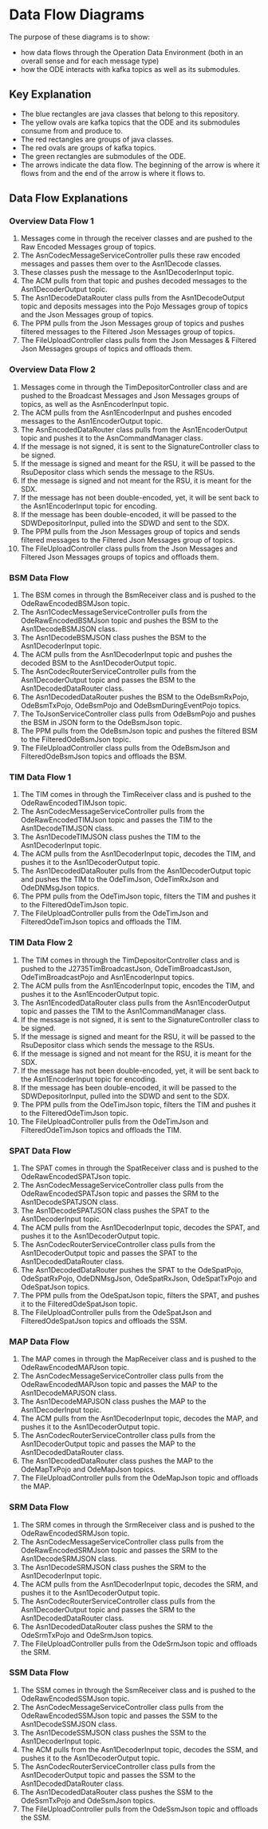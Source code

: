 # Data Flow Diagrams
The purpose of these diagrams is to show:
- how data flows through the Operation Data Environment (both in an overall sense and for each message type)
- how the ODE interacts with kafka topics as well as its submodules.

## Key Explanation
- The blue rectangles are java classes that belong to this repository.
- The yellow ovals are kafka topics that the ODE and its submodules consume from and produce to.
- The red rectangles are groups of java classes.
- The red ovals are groups of kafka topics.
- The green rectangles are submodules of the ODE.
- The arrows indicate the data flow. The beginning of the arrow is where it flows from and the end of the arrow is where it flows to.

## Data Flow Explanations
### Overview Data Flow 1
1. Messages come in through the receiver classes and are pushed to the Raw Encoded Messages group of topics.
1. The AsnCodecMessageServiceController pulls these raw encoded messages and passes them over to the Asn1Decode classes.
1. These classes push the message to the Asn1DecoderInput topic.
1. The ACM pulls from that topic and pushes decoded messages to the Asn1DecoderOutput topic.
1. The Asn1DecodeDataRouter class pulls from the Asn1DecodeOutput topic and deposits messages into the Pojo Messages group of topics and the Json Messages group of topics.
1. The PPM pulls from the Json Messages group of topics and pushes filtered messages to the Filtered Json Messages group of topics.
1. The FileUploadController class pulls from the Json Messages & Filtered Json Messages groups of topics and offloads them.

### Overview Data Flow 2
1. Messages come in through the TimDepositorController class and are pushed to the Broadcast Messages and Json Messages groups of topics, as well as the AsnEncoderInput topic.
1. The ACM pulls from the Asn1EncoderInput and pushes encoded messages to the Asn1EncoderOutput topic.
1. The AsnEncodedDataRouter class pulls from the Asn1EncoderOutput topic and pushes it to the AsnCommandManager class.
1. If the message is not signed, it is sent to the SignatureController class to be signed.
1. If the message is signed and meant for the RSU, it will be passed to the RsuDepositor class which sends the message to the RSUs.
1. If the message is signed and not meant for the RSU, it is meant for the SDX.
1. If the message has not been double-encoded, yet, it will be sent back to the Asn1EncoderInput topic for encoding.
1. If the message has been double-encoded, it will be passed to the SDWDepositorInput, pulled into the SDWD and sent to the SDX.
1. The PPM pulls from the Json Messages group of topics and sends filtered messages to the Filtered Json Messages group of topics.
1. The FileUploadController class pulls from the Json Messages and Filtered Json Messages groups of topics and offloads them.

### BSM Data Flow
1. The BSM comes in through the BsmReceiver class and is pushed to the OdeRawEncodedBSMJson topic.
1. The Asn1CodecMessageServiceController pulls from the OdeRawEncodedBSMJson topic and pushes the BSM to the Asn1DecodeBSMJSON class.
1. The Asn1DecodeBSMJSON class pushes the BSM to the Asn1DecoderInput topic.
1. The ACM pulls from the Asn1DecoderInput topic and pushes the decoded BSM to the Asn1DecoderOutput topic.
1. The AsnCodecRouterServiceController pulls from the Asn1DecoderOutput topic and passes the BSM to the Asn1DecodedDataRouter class.
1. The Asn1DecodedDataRouter pushes the BSM to the OdeBsmRxPojo, OdeBsmTxPojo, OdeBsmPojo and OdeBsmDuringEventPojo topics.
1. The ToJsonServiceController class pulls from OdeBsmPojo and pushes the BSM in JSON form to the OdeBsmJson topic.
1. The PPM pulls from the OdeBsmJson topic and pushes the filtered BSM to the FilteredOdeBsmJson topic.
1. The FileUploadController class pulls from the OdeBsmJson and FilteredOdeBsmJson topics and offloads the BSM.

### TIM Data Flow 1
1. The TIM comes in through the TimReceiver class and is pushed to the OdeRawEncodedTIMJson topic.
1. The AsnCodecMessageServiceController pulls from the OdeRawEncodedTIMJson topic and passes the TIM to the Asn1DecodeTIMJSON class.
1. The Asn1DecodeTIMJSON class pushes the TIM to the Asn1DecoderInput topic.
1. The ACM pulls from the Asn1DecoderInput topic, decodes the TIM, and pushes it to the Asn1DecoderOutput topic.
1. The Asn1DecodedDataRouter pulls from the Asn1DecoderOutput topic and pushes the TIM to the OdeTimJson, OdeTimRxJson and OdeDNMsgJson topics.
1. The PPM pulls from the OdeTimJson topic, filters the TIM and pushes it to the FilteredOdeTimJson topic.
1. The FileUploadController pulls from the OdeTimJson and FilteredOdeTimJson topics and offloads the TIM.

### TIM Data Flow 2
1. The TIM comes in through the TimDepositorController class and is pushed to the J2735TimBroadcastJson, OdeTimBroadcastJson, OdeTimBroadcastPojo and Asn1EncoderInput topics.
1. The ACM pulls from the Asn1EncoderInput topic, encodes the TIM, and pushes it to the Asn1EncoderOutput topic.
1. The Asn1EncodedDataRouter class pulls from the Asn1EncoderOutput topic and passes the TIM to the Asn1CommandManager class.
1. If the message is not signed, it is sent to the SignatureController class to be signed.
1. If the message is signed and meant for the RSU, it will be passed to the RsuDepositor class which sends the message to the RSUs.
1. If the message is signed and not meant for the RSU, it is meant for the SDX.
1. If the message has not been double-encoded, yet, it will be sent back to the Asn1EncoderInput topic for encoding.
1. If the message has been double-encoded, it will be passed to the SDWDepositorInput, pulled into the SDWD and sent to the SDX.
1. The PPM pulls from the OdeTimJson topic, filters the TIM and pushes it to the FilteredOdeTimJson topic.
1. The FileUploadController pulls from the OdeTimJson and FilteredOdeTimJson topics and offloads the TIM.

### SPAT Data Flow
1. The SPAT comes in through the SpatReceiver class and is pushed to the OdeRawEncodedSPATJson topic.
1. The AsnCodecMessageServiceController class pulls from the OdeRawEncodedSPATJson topic and passes the SRM to the Asn1DecodeSPATJSON class.
1. The Asn1DecodeSPATJSON class pushes the SPAT to the Asn1DecoderInput topic.
1. The ACM pulls from the Asn1DecoderInput topic, decodes the SPAT, and pushes it to the Asn1DecoderOutput topic.
1. The AsnCodecRouterServiceController class pulls from the Asn1DecoderOutput topic and passes the SPAT to the Asn1DecodedDataRouter class.
1. The Asn1DecodedDataRouter pushes the SPAT to the OdeSpatPojo, OdeSpatRxPojo, OdeDNMsgJson, OdeSpatRxJson, OdeSpatTxPojo and OdeSpatJson topics.
1. The PPM pulls from the OdeSpatJson topic, filters the SPAT, and pushes it to the FilteredOdeSpatJson topic.
1. The FileUploadController pulls from the OdeSpatJson and FilteredOdeSpatJson topics and offloads the SSM.

### MAP Data Flow
1. The MAP comes in through the MapReceiver class and is pushed to the OdeRawEncodedMAPJson topic.
1. The AsnCodecMessageServiceController class pulls from the OdeRawEncodedMAPJson topic and passes the MAP to the Asn1DecodeMAPJSON class.
1. The Asn1DecodeMAPJSON class pushes the MAP to the Asn1DecoderInput topic.
1. The ACM pulls from the Asn1DecoderInput topic, decodes the MAP, and pushes it to the Asn1DecoderOutput topic.
1. The AsnCodecRouterServiceController class pulls from the Asn1DecoderOutput topic and passes the MAP to the Asn1DecodedDataRouter class.
1. The Asn1DecodedDataRouter class pushes the MAP to the OdeMapTxPojo and OdeMapJson topics.
1. The FileUploadController pulls from the OdeMapJson topic and offloads the MAP.

### SRM Data Flow
1. The SRM comes in through the SrmReceiver class and is pushed to the OdeRawEncodedSRMJson topic.
1. The AsnCodecMessageServiceController class pulls from the OdeRawEncodedSRMJson topic and passes the SRM to the Asn1DecodeSRMJSON class.
1. The Asn1DecodeSRMJSON class pushes the SRM to the Asn1DecoderInput topic.
1. The ACM pulls from the Asn1DecoderInput topic, decodes the SRM, and pushes it to the Asn1DecoderOutput topic.
1. The AsnCodecRouterServiceController class pulls from the Asn1DecoderOutput topic and passes the SRM to the Asn1DecodedDataRouter class.
1. The Asn1DecodedDataRouter class pushes the SRM to the OdeSrmTxPojo and OdeSrmJson topics.
1. The FileUploadController pulls from the OdeSrmJson topic and offloads the SRM.

### SSM Data Flow
1. The SSM comes in through the SsmReceiver class and is pushed to the OdeRawEncodedSSMJson topic.
1. The AsnCodecMessageServiceController class pulls from the OdeRawEncodedSSMJson topic and passes the SSM to the Asn1DecodeSSMJSON class.
1. The Asn1DecodeSSMJSON class pushes the SSM to the Asn1DecoderInput topic.
1. The ACM pulls from the Asn1DecoderInput topic, decodes the SSM, and pushes it to the Asn1DecoderOutput topic.
1. The AsnCodecRouterServiceController class pulls from the Asn1DecoderOutput topic and passes the SSM to the Asn1DecodedDataRouter class.
1. The Asn1DecodedDataRouter class pushes the SSM to the OdeSsmTxPojo and OdeSsmJson topics.
1. The FileUploadController pulls from the OdeSsmJson topic and offloads the SSM.